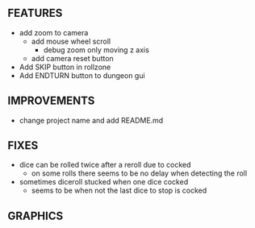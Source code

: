 ## FEATURES
- add zoom to camera
    - add mouse wheel scroll
        - debug zoom only moving z axis
    - add camera reset button
- Add SKIP button in rollzone
- Add ENDTURN button to dungeon gui

## IMPROVEMENTS
- change project name and add README.md

## FIXES
- dice can be rolled twice after a reroll due to cocked
    - on some rolls there seems to be no delay when detecting the roll
- sometimes diceroll stucked when one dice cocked
    - seems to be when not the last dice to stop is cocked

## GRAPHICS
